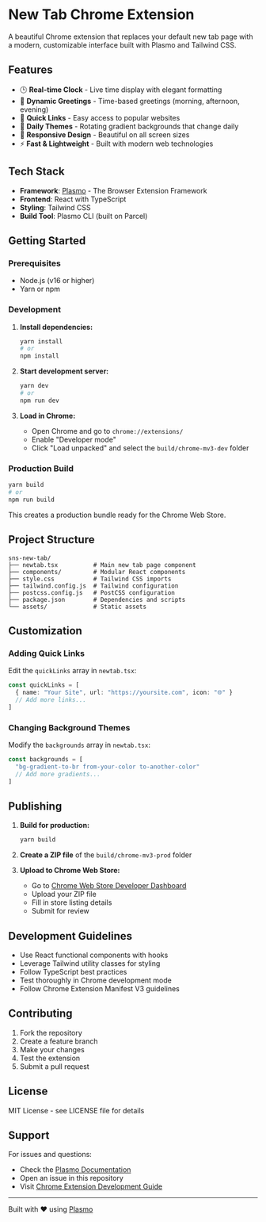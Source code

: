 # New Tab Chrome Extension

A beautiful Chrome extension that replaces your default new tab page with a modern, customizable interface built with Plasmo and Tailwind CSS.

## Features

- 🕒 **Real-time Clock** - Live time display with elegant formatting
- 🌅 **Dynamic Greetings** - Time-based greetings (morning, afternoon, evening)
- 🔗 **Quick Links** - Easy access to popular websites
- 🎨 **Daily Themes** - Rotating gradient backgrounds that change daily
- 📱 **Responsive Design** - Beautiful on all screen sizes
- ⚡ **Fast & Lightweight** - Built with modern web technologies

## Tech Stack

- **Framework**: [Plasmo](https://docs.plasmo.com/) - The Browser Extension Framework
- **Frontend**: React with TypeScript
- **Styling**: Tailwind CSS
- **Build Tool**: Plasmo CLI (built on Parcel)

## Getting Started

### Prerequisites

- Node.js (v16 or higher)
- Yarn or npm

### Development

1. **Install dependencies:**

   ```bash
   yarn install
   # or
   npm install
   ```

2. **Start development server:**

   ```bash
   yarn dev
   # or
   npm run dev
   ```

3. **Load in Chrome:**
   - Open Chrome and go to `chrome://extensions/`
   - Enable "Developer mode"
   - Click "Load unpacked" and select the `build/chrome-mv3-dev` folder

### Production Build

```bash
yarn build
# or
npm run build
```

This creates a production bundle ready for the Chrome Web Store.

## Project Structure

```
sns-new-tab/
├── newtab.tsx          # Main new tab page component
├── components/         # Modular React components
├── style.css           # Tailwind CSS imports
├── tailwind.config.js  # Tailwind configuration
├── postcss.config.js   # PostCSS configuration
├── package.json        # Dependencies and scripts
└── assets/             # Static assets
```

## Customization

### Adding Quick Links

Edit the `quickLinks` array in `newtab.tsx`:

```typescript
const quickLinks = [
  { name: "Your Site", url: "https://yoursite.com", icon: "🌐" }
  // Add more links...
]
```

### Changing Background Themes

Modify the `backgrounds` array in `newtab.tsx`:

```typescript
const backgrounds = [
  "bg-gradient-to-br from-your-color to-another-color"
  // Add more gradients...
]
```

## Publishing

1. **Build for production:**

   ```bash
   yarn build
   ```

2. **Create a ZIP file** of the `build/chrome-mv3-prod` folder

3. **Upload to Chrome Web Store:**
   - Go to [Chrome Web Store Developer Dashboard](https://chrome.google.com/webstore/devconsole/)
   - Upload your ZIP file
   - Fill in store listing details
   - Submit for review

## Development Guidelines

- Use React functional components with hooks
- Leverage Tailwind utility classes for styling
- Follow TypeScript best practices
- Test thoroughly in Chrome development mode
- Follow Chrome Extension Manifest V3 guidelines

## Contributing

1. Fork the repository
2. Create a feature branch
3. Make your changes
4. Test the extension
5. Submit a pull request

## License

MIT License - see LICENSE file for details

## Support

For issues and questions:

- Check the [Plasmo Documentation](https://docs.plasmo.com/)
- Open an issue in this repository
- Visit [Chrome Extension Development Guide](https://developer.chrome.com/docs/extensions/)

---

Built with ❤️ using [Plasmo](https://docs.plasmo.com/)
